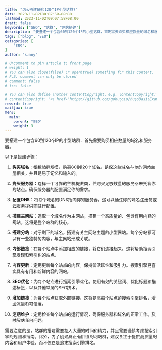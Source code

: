 ```yaml
---
title: "怎么搭建60和120个IP小型站群?"
date: 2023-11-02T09:07:58+08:00
lastmod: 2023-11-02T09:07:58+08:00
draft: false
keywords: ["SEO", "站群", "网站搭建"]
description: "要搭建一个包含60到120个IP的小型站群，首先需要购买相应数量的域名和服务器。"
tags: ["blog", "SEO"]
categories: [
    "SEO",
]
author: "sunny"

# Uncomment to pin article to front page
# weight: 1
# You can also close(false) or open(true) something for this content.
# P.S. comment can only be closed
# comment: false
# toc: false

# You can also define another contentCopyright. e.g. contentCopyright: "This is another copyright."
# contentCopyright: '<a href="https://github.com/gohugoio/hugoBasicExample" rel="noopener" target="_blank">See origin</a>'
reward: true
mathjax: true
menu:
  main:
    parent: "SEO"
    weight: 3
---
```


要搭建一个包含60到120个IP的小型站群，首先需要购买相应数量的域名和服务器。

以下是搭建步骤：

1. **购买域名**：根据站群规模，购买60到120个域名。确保这些域名与你的网站主题相关，并且是易于记忆和输入的。

2. **购买服务器**：选择一个可靠的主机提供商，并购买足够数量的服务器来托管你的站点。确保服务器的配置满足你的需求。

3. **配置DNS**：将每个域名的DNS指向你的服务器。这可以通过你的域名注册商或云服务提供商进行配置。

4. **搭建主网站**：选取一个域名作为主网站，搭建一个高质量的、包含有用内容的网站。这将是整个站群的核心。

5. **搭建分站**：对于剩下的域名，搭建有关主网站主题的小型网站。每个分站都可以有一些独特的内容，与主网站形成关联。

6. **内部链接**：在每个站点中添加相应的链接，将它们连接起来。这将帮助搜索引擎发现和索引你的站点。

7. **内容更新**：定期更新每个站点的内容，保持其活跃性和吸引力。搜索引擎更喜欢具有有用和新鲜内容的网站。

8. **SEO优化**：为每个站点进行搜索引擎优化。使用有效的关键词、优化标题和描述标签，以及其他常见的SEO技术。

9. **增加链接**：为每个站点获取外部链接。这将提高每个站点的搜索引擎排名，增加流量和可信度。

10. **定期维护**：定期检查每个站点的运行情况，确保服务器和域名的正常工作。及时解决任何问题。

需要注意的是，站群的搭建需要投入大量的时间和精力，并且需要谨慎考虑搜索引擎的规则和指南。此外，为了创建真正有价值的网站群，建议关注于提供高质量的内容和用户体验，而不仅仅是追求搜索引擎排名。
